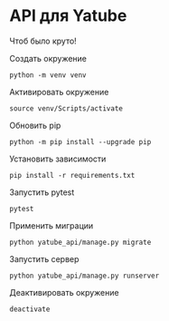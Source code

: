# API для Yatube
Чтоб было круто!

Создать окружение
```
python -m venv venv
```

Активировать окружение
```
source venv/Scripts/activate
```

Обновить pip
```
python -m pip install --upgrade pip
```

Установить зависимости
```
pip install -r requirements.txt
```

Запустить pytest
```
pytest
```

Применить миграции
```
python yatube_api/manage.py migrate
```

Запустить сервер
```
python yatube_api/manage.py runserver
```

Деактивировать окружение
```
deactivate
```
